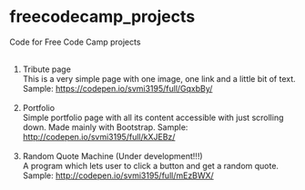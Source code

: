 # freecodecamp_projects
Code for Free Code Camp projects
<br><br>
1. Tribute page<br>
This is a very simple page with one image, one link and a little bit of text. Sample: https://codepen.io/svmi3195/full/GqxbBy/<br><br>
2. Portfolio<br>
Simple portfolio page with all its content accessible with just scrolling down. Made mainly with Bootstrap. Sample: http://codepen.io/svmi3195/full/kXJEBz/ <br><br>
3. Random Quote Machine (Under development!!!)<br>
A program which lets user to click a button and get a random quote. Sample: http://codepen.io/svmi3195/full/mEzBWX/ <br><br>
